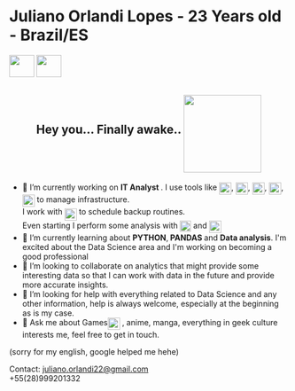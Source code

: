 <h1> Juliano Orlandi Lopes - 23 Years old - Brazil/ES</h1>
<div>
<a href = "mailto:juliano.orlandi22@gmail.com"><img src="https://cdn-icons-png.flaticon.com/512/5968/5968534.png" target="_blank" width = "45" height = "40"></a>
<a href="https://www.linkedin.com/in/juliano-orlandi-lopes-591932172/ target="_blank"><img src="https://cdn.jsdelivr.net/gh/devicons/devicon/icons/linkedin/linkedin-original.svg" width = "45" height = "40" target="_blank"></a>   
</div>

<h2 align= "center" style="background-image: 'https://images.alphacoders.com/203/203543.jpg'">  Hey you... Finally awake..  <img src="https://i.ibb.co/gzfrPJF/9899178-small-removebg-preview.png" width="140" height="140" align = "middle"> </h2>

- 🔭 I’m currently working on <b>IT Analyst </b>. I use tools like 
<img title= "Windows" alt="Windows" src="https://cdn.jsdelivr.net/gh/devicons/devicon/icons/windows8/windows8-original.svg" width ="22" height ="22" align= "top"/>,
<img title= "Linux" alt="Linux" src="https://cdn.jsdelivr.net/gh/devicons/devicon/icons/linux/linux-plain.svg" width ="22" height ="22" align= "top" />, <img  title= "Grafana" src="https://cdn.jsdelivr.net/gh/devicons/devicon/icons/grafana/grafana-original.svg" width ="22" height ="22" align= "top"/>, <img title= "Zabbix" src="https://encrypted-tbn0.gstatic.com/images?q=tbn:ANd9GcQRGFFnKsrsNp2TmNykPLnPmZVyTTBg7tEP7-7m1k46DQ&s" width ="22" height ="22" align= "top"/>, <img title="GLPI" src="https://tic.gal/wp-content/uploads/2017/11/PictoGlpi-1.png" width ="22" height ="22" align= "top"/> to manage infrastructure. <br> 
I work with
<img title="AWS" alt="AWS" src="https://raw.githubusercontent.com/Thomas-George-T/Thomas-George-T/master/assets/aws.svg" width="22" height="22" align = "middle" /> to schedule backup routines. <br>
Even starting I perform some analysis with
<img title="MySQL" alt="MySQL" src="https://raw.githubusercontent.com/Thomas-George-T/Thomas-George-T/master/assets/mysql.svg" width="20" height="20" align = "top" /> and <img title="Python" alt="Python" src="https://raw.githubusercontent.com/Thomas-George-T/Thomas-George-T/master/assets/python.svg" width="22" height="22" align = "top" /> <br>
- 🌱 I’m currently learning about <b> PYTHON</b>,<b> PANDAS </b>and <b>Data analysis</b>.
I'm excited about the Data Science area and I'm working on becoming a good professional
- 👯 I’m looking to collaborate on analytics that might provide some interesting data so that I can work with data in the future and provide more accurate insights.
- 🤔 I’m looking for help with everything related to Data Science and any other information, help is always welcome, especially at the beginning as is my case.
- 💬 Ask me about Games<img title="Skyrim" alt="Skyrim" src="https://i.ibb.co/xm7GX6c/2591625-small-removebg-preview.png" width="22" height="22" align = "top" /> , anime, manga, everything in geek culture interests me, feel free to get in touch.

(sorry for my english, google helped me hehe)

Contact:
juliano.orlandi22@gmail.com <br>
+55(28)999201332



